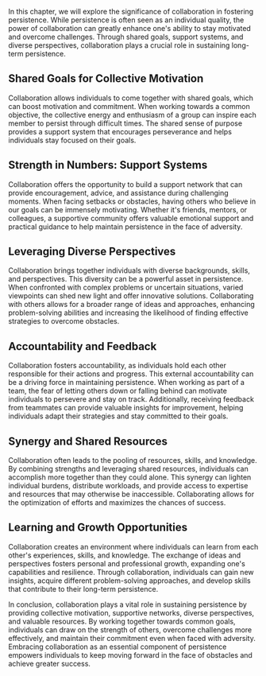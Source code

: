 
In this chapter, we will explore the significance of collaboration in fostering persistence. While persistence is often seen as an individual quality, the power of collaboration can greatly enhance one's ability to stay motivated and overcome challenges. Through shared goals, support systems, and diverse perspectives, collaboration plays a crucial role in sustaining long-term persistence.

Shared Goals for Collective Motivation
--------------------------------------

Collaboration allows individuals to come together with shared goals, which can boost motivation and commitment. When working towards a common objective, the collective energy and enthusiasm of a group can inspire each member to persist through difficult times. The shared sense of purpose provides a support system that encourages perseverance and helps individuals stay focused on their goals.

Strength in Numbers: Support Systems
------------------------------------

Collaboration offers the opportunity to build a support network that can provide encouragement, advice, and assistance during challenging moments. When facing setbacks or obstacles, having others who believe in our goals can be immensely motivating. Whether it's friends, mentors, or colleagues, a supportive community offers valuable emotional support and practical guidance to help maintain persistence in the face of adversity.

Leveraging Diverse Perspectives
-------------------------------

Collaboration brings together individuals with diverse backgrounds, skills, and perspectives. This diversity can be a powerful asset in persistence. When confronted with complex problems or uncertain situations, varied viewpoints can shed new light and offer innovative solutions. Collaborating with others allows for a broader range of ideas and approaches, enhancing problem-solving abilities and increasing the likelihood of finding effective strategies to overcome obstacles.

Accountability and Feedback
---------------------------

Collaboration fosters accountability, as individuals hold each other responsible for their actions and progress. This external accountability can be a driving force in maintaining persistence. When working as part of a team, the fear of letting others down or falling behind can motivate individuals to persevere and stay on track. Additionally, receiving feedback from teammates can provide valuable insights for improvement, helping individuals adapt their strategies and stay committed to their goals.

Synergy and Shared Resources
----------------------------

Collaboration often leads to the pooling of resources, skills, and knowledge. By combining strengths and leveraging shared resources, individuals can accomplish more together than they could alone. This synergy can lighten individual burdens, distribute workloads, and provide access to expertise and resources that may otherwise be inaccessible. Collaborating allows for the optimization of efforts and maximizes the chances of success.

Learning and Growth Opportunities
---------------------------------

Collaboration creates an environment where individuals can learn from each other's experiences, skills, and knowledge. The exchange of ideas and perspectives fosters personal and professional growth, expanding one's capabilities and resilience. Through collaboration, individuals can gain new insights, acquire different problem-solving approaches, and develop skills that contribute to their long-term persistence.

In conclusion, collaboration plays a vital role in sustaining persistence by providing collective motivation, supportive networks, diverse perspectives, and valuable resources. By working together towards common goals, individuals can draw on the strength of others, overcome challenges more effectively, and maintain their commitment even when faced with adversity. Embracing collaboration as an essential component of persistence empowers individuals to keep moving forward in the face of obstacles and achieve greater success.
